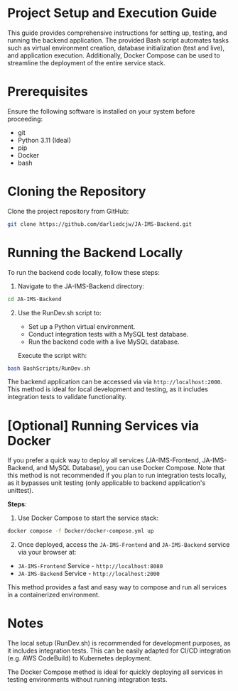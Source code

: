 # Project Setup and Execution Guide

This guide provides comprehensive instructions for setting up, testing, and running the backend application. The provided Bash script automates tasks such as virtual environment creation, database initialization (test and live), and application execution. Additionally, Docker Compose can be used to streamline the deployment of the entire service stack.

# Prerequisites

Ensure the following software is installed on your system before proceeding:

- git
- Python 3.11 (Ideal)
- pip
- Docker
- bash

# Cloning the Repository

Clone the project repository from GitHub:

```bash
git clone https://github.com/darliedcjw/JA-IMS-Backend.git
```

# Running the Backend Locally

To run the backend code locally, follow these steps:

1. Navigate to the JA-IMS-Backend directory:

```bash
cd JA-IMS-Backend
```

2. Use the RunDev.sh script to:

   - Set up a Python virtual environment.
   - Conduct integration tests with a MySQL test database.
   - Run the backend code with a live MySQL database.

   Execute the script with:

```bash
bash BashScripts/RunDev.sh
```

The backend application can be accessed via via `http://localhost:2000`. This method is ideal for local development and testing, as it includes integration tests to validate functionality.

# [Optional] Running Services via Docker

If you prefer a quick way to deploy all services (JA-IMS-Frontend, JA-IMS-Backend, and MySQL Database), you can use Docker Compose. Note that this method is not recommended if you plan to run integration tests locally, as it bypasses unit testing (only applicable to backend application's unittest).

**Steps**:

1. Use Docker Compose to start the service stack:

```bash
docker compose -f Docker/docker-compose.yml up
```

2. Once deployed, access the `JA-IMS-Frontend` and `JA-IMS-Backend` service via your browser at:

- `JA-IMS-Frontend` Service - `http://localhost:8080`
- `JA-IMS-Backend` Service - `http://localhost:2000`

This method provides a fast and easy way to compose and run all services in a containerized environment.

# Notes

The local setup (RunDev.sh) is recommended for development purposes, as it includes integration tests. This can be easily adapted for CI/CD integration (e.g. AWS CodeBuild) to Kubernetes deployment.

The Docker Compose method is ideal for quickly deploying all services in testing environments without running integration tests.
